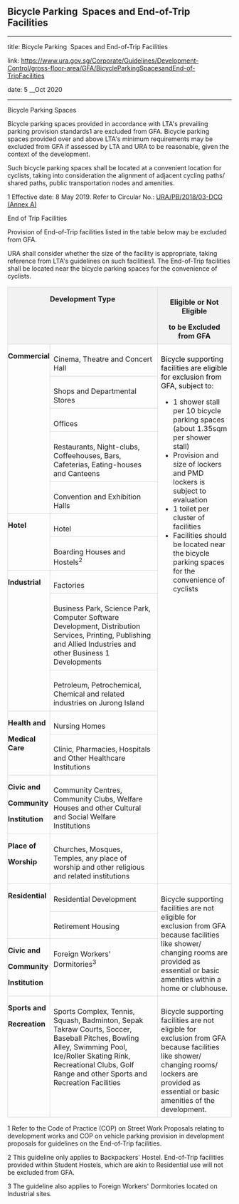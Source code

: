 ## Bicycle Parking  Spaces and End-of-Trip Facilities
---
title: Bicycle Parking  Spaces and End-of-Trip Facilities

link: https://www.ura.gov.sg/Corporate/Guidelines/Development-Control/gross-floor-area/GFA/BicycleParkingSpacesandEnd-of-TripFacilities

date: 5 __Oct 2020

---


Bicycle Parking Spaces

Bicycle parking spaces provided in accordance with LTA's prevailing parking provision standards1 are excluded from GFA. Bicycle parking spaces provided over and above LTA's minimum requirements may be excluded from GFA if assessed by LTA and URA to be reasonable, given the context of the development.

Such bicycle parking spaces shall be located at a convenient location for cyclists, taking into consideration the alignment of adjacent cycling paths/ shared paths, public transportation nodes and amenities.

  



1 Effective date: 8 May 2019. Refer to Circular No.: [URA/PB/2018/03-DCG (Annex A)](https://www.ura.gov.sg/-/media/Corporate/Guidelines/Development-control/Circulars/2018/May/dc18-03/dc18-03-Annex-A.pdf)

End of Trip Facilities

Provision of End-of-Trip facilities listed in the table below may be excluded from GFA.

URA shall consider whether the size of the facility is appropriate, taking reference from LTA's guidelines on such facilities1. The End-of-Trip facilities shall be located near the bicycle parking spaces for the convenience of cyclists.

<table border="1" cellspacing="0" cellpadding="0" width="100%" style="width: 100%; border: none;"><tbody><tr><td colspan="2" valign="top" style="background: #f2f2f2; width: 66.54%; padding: 0in; border: 1pt solid #d9d9d9; text-align: left;"><p style="margin-bottom: 0.0001pt; text-align: center;"><strong><span style="padding: 0in; border: 1pt none windowtext;">Development Type</span></strong></p></td><td valign="top" style="background: #f2f2f2; width: 33.46%; padding: 5.65pt; border-top: 1pt solid #d9d9d9; border-right: 1pt solid #d9d9d9; border-bottom: 1pt solid #d9d9d9; border-left: none; text-align: left;"><p style="margin-bottom: 0.0001pt; text-align: center;"><strong><span style="padding: 0in; border: 1pt none windowtext;">Eligible or Not Eligible</span></strong></p><p style="margin-bottom: 0.0001pt; text-align: center;"><strong><span style="padding: 0in; border: 1pt none windowtext;">to be Excluded from GFA</span></strong></p></td></tr><tr><td rowspan="5" valign="top" style="width: 16.64%; padding: 0in; border-top: none; border-right: 1pt solid #d9d9d9; border-bottom: 1pt solid #d9d9d9; border-left: 1pt solid #d9d9d9; text-align: left;"><p style="margin-bottom: 0.0001pt;"><strong><span> Commercial</span></strong></p></td><td valign="top" style="width: 49.9%; padding: 5.65pt; border-top: none; border-right: 1pt solid #d9d9d9; border-bottom: 1pt solid #d9d9d9; border-left: none; text-align: left;"><p style="margin-bottom: 0.0001pt;"><span>Cinema, Theatre and Concert Hall</span></p></td><td rowspan="14" valign="top" style="width: 33.46%; padding: 5.65pt; border-top: none; border-right: 1pt solid #d9d9d9; border-bottom: 1pt solid #d9d9d9; border-left: none; text-align: left;"><p class="Default"><span style="color: windowtext;">Bicycle supporting facilities are eligible for exclusion from GFA, subject to:</span></p><ul style="list-style-type: disc;"><li><span>1 shower stall per 10 bicycle parking spaces (about 1.35sqm per shower stall)</span></li><li><span>Provision and size of lockers and PMD lockers is subject to evaluation</span></li><li><span>1 toilet per cluster of facilities</span></li><li><span>Facilities should be located near the bicycle parking spaces for the convenience of cyclists</span></li></ul><p style="margin-bottom: 0.0001pt;"> </p><p style="margin-bottom: 0.0001pt;"><span></span></p></td></tr><tr><td valign="top" style="width: 49.9%; padding: 5.65pt; border-top: none; border-right: 1pt solid #d9d9d9; border-bottom: 1pt solid #d9d9d9; border-left: none; text-align: left;"><p style="margin-bottom: 0.0001pt;"><span>Shops and Departmental Stores</span></p></td></tr><tr><td valign="top" style="width: 49.9%; padding: 5.65pt; border-top: none; border-right: 1pt solid #d9d9d9; border-bottom: 1pt solid #d9d9d9; border-left: none; text-align: left;"><p style="margin-bottom: 0.0001pt;"><span>Offices</span></p></td></tr><tr><td valign="top" style="width: 49.9%; padding: 5.65pt; border-top: none; border-right: 1pt solid #d9d9d9; border-bottom: 1pt solid #d9d9d9; border-left: none; text-align: left;"><p style="margin-bottom: 0.0001pt;"><span>Restaurants, Night-clubs, Coffeehouses, Bars, Cafeterias, Eating-houses and Canteens</span></p></td></tr><tr><td valign="top" style="width: 49.9%; padding: 5.65pt; border-top: none; border-right: 1pt solid #d9d9d9; border-bottom: 1pt solid #d9d9d9; border-left: none; text-align: left;"><p style="margin-bottom: 0.0001pt;"><span>Convention and Exhibition Halls</span></p></td></tr><tr><td rowspan="2" valign="top" style="width: 16.64%; padding: 0in; border-top: none; border-right: 1pt solid #d9d9d9; border-bottom: 1pt solid #d9d9d9; border-left: 1pt solid #d9d9d9; text-align: left;"><p style="margin-bottom: 0.0001pt;"><strong><span> Hotel</span></strong></p></td><td valign="top" style="width: 49.9%; padding: 5.65pt; border-top: none; border-right: 1pt solid #d9d9d9; border-bottom: 1pt solid #d9d9d9; border-left: none; text-align: left;"><p style="margin-bottom: 0.0001pt;"><span>Hotel</span></p></td></tr><tr><td valign="top" style="width: 49.9%; padding: 5.65pt; border-top: none; border-right: 1pt solid #d9d9d9; border-bottom: 1pt solid #d9d9d9; border-left: none; text-align: left;"><p style="margin-bottom: 0.0001pt;"><span>Boarding Houses and Hostels<sup>2</sup></span></p></td></tr><tr><td rowspan="3" valign="top" style="width: 16.64%; padding: 0in; border-top: none; border-right: 1pt solid #d9d9d9; border-bottom: 1pt solid #d9d9d9; border-left: 1pt solid #d9d9d9; text-align: left;"><p style="margin-bottom: 0.0001pt;"><strong><span> Industrial</span></strong></p></td><td valign="top" style="width: 49.9%; padding: 5.65pt; border-top: none; border-right: 1pt solid #d9d9d9; border-bottom: 1pt solid #d9d9d9; border-left: none; text-align: left;"><p style="margin-bottom: 0.0001pt;"><span>Factories</span></p></td></tr><tr><td valign="top" style="width: 49.9%; padding: 5.65pt; border-top: none; border-right: 1pt solid #d9d9d9; border-bottom: 1pt solid #d9d9d9; border-left: none; text-align: left;"><p style="margin-bottom: 0.0001pt;"><span>Business Park, Science Park, Computer Software Development, Distribution Services, Printing, Publishing and Allied Industries and other Business 1 Developments</span></p></td></tr><tr><td valign="top" style="width: 49.9%; padding: 5.65pt; border-top: none; border-right: 1pt solid #d9d9d9; border-bottom: 1pt solid #d9d9d9; border-left: none; text-align: left;"><p style="margin-bottom: 0.0001pt;"><span>Petroleum, Petrochemical, Chemical and related industries on Jurong Island</span></p></td></tr><tr><td rowspan="2" valign="top" style="width: 16.64%; padding: 0in; border-top: none; border-right: 1pt solid #d9d9d9; border-bottom: 1pt solid #d9d9d9; border-left: 1pt solid #d9d9d9; text-align: left;"><p style="margin-bottom: 0.0001pt;"><strong><span> Health and </span></strong></p><p style="margin-bottom: 0.0001pt;"><strong><span><strong> Medical Care</strong></span></strong></p></td><td valign="top" style="width: 49.9%; padding: 5.65pt; border-top: none; border-right: 1pt solid #d9d9d9; border-bottom: 1pt solid #d9d9d9; border-left: none; text-align: left;"><p style="margin-bottom: 0.0001pt;"><span>Nursing Homes</span></p></td></tr><tr><td valign="top" style="width: 49.9%; padding: 5.65pt; border-top: none; border-right: 1pt solid #d9d9d9; border-bottom: 1pt solid #d9d9d9; border-left: none; text-align: left;"><p style="margin-bottom: 0.0001pt;"><span>Clinic, Pharmacies, Hospitals and Other Healthcare Institutions</span></p></td></tr><tr><td valign="top" style="width: 16.64%; padding: 0in; border-top: none; border-right: 1pt solid #d9d9d9; border-bottom: 1pt solid #d9d9d9; border-left: 1pt solid #d9d9d9; text-align: left;"><p style="margin-bottom: 0.0001pt;"><strong> Civic and</strong></p><p style="margin-bottom: 0.0001pt;"><strong> Community</strong></p><p style="margin-bottom: 0.0001pt;"><strong> Institution</strong></p></td><td valign="top" style="width: 49.9%; padding: 5.65pt; border-top: none; border-right: 1pt solid #d9d9d9; border-bottom: 1pt solid #d9d9d9; border-left: none; text-align: left;"><p style="margin-bottom: 0.0001pt;"><span>Community Centres, Community Clubs, Welfare Houses and other Cultural and Social Welfare Institutions</span></p></td></tr><tr><td valign="top" style="width: 16.64%; padding: 0in; border-top: none; border-right: 1pt solid #d9d9d9; border-bottom: 1pt solid #d9d9d9; border-left: 1pt solid #d9d9d9; text-align: left;"><p style="margin-bottom: 0.0001pt;"><strong><span> Place of</span></strong></p><p style="margin-bottom: 0.0001pt;"><strong><span><strong> Worship</strong></span></strong></p></td><td valign="top" style="width: 49.9%; padding: 5.65pt; border-top: none; border-right: 1pt solid #d9d9d9; border-bottom: 1pt solid #d9d9d9; border-left: none; text-align: left;"><p style="margin-bottom: 0.0001pt;"><span>Churches, Mosques, Temples, any place of worship and other religious and related institutions</span></p></td></tr><tr><td rowspan="2" valign="top" style="width: 16.64%; padding: 0in; border-top: none; border-right: 1pt solid #d9d9d9; border-bottom: 1pt solid #d9d9d9; border-left: 1pt solid #d9d9d9; text-align: left;"><p style="margin-bottom: 0.0001pt;"><strong><span> Residential</span></strong></p></td><td valign="top" style="width: 49.9%; padding: 5.65pt; border-top: none; border-right: 1pt solid #d9d9d9; border-bottom: 1pt solid #d9d9d9; border-left: none; text-align: left;"><p style="margin-bottom: 0.0001pt;"><span>Residential Development</span></p></td><td rowspan="3" valign="top" style="width: 33.46%; padding: 5.65pt; border-top: none; border-right: 1pt solid #d9d9d9; border-bottom: 1pt solid #d9d9d9; border-left: none; text-align: left;"><p style="margin-bottom: 0.0001pt;"><span>Bicycle supporting facilities are not eligible for exclusion from GFA because facilities like shower/ changing rooms are provided as essential or basic amenities within a home or clubhouse.</span></p></td></tr><tr><td valign="top" style="width: 49.9%; padding: 5.65pt; border-top: none; border-right: 1pt solid #d9d9d9; border-bottom: 1pt solid #d9d9d9; border-left: none; text-align: left;"><p style="margin-bottom: 0.0001pt;"><span>Retirement Housing</span></p></td></tr><tr><td valign="top" style="width: 16.64%; padding: 0in; border-top: none; border-right: 1pt solid #d9d9d9; border-bottom: 1pt solid #d9d9d9; border-left: 1pt solid #d9d9d9; text-align: left;"><p style="margin-bottom: 0.0001pt;"><strong><span> Civic and</span></strong></p><p style="margin-bottom: 0.0001pt;"><strong><span> Community</span></strong></p><p style="margin-bottom: 0.0001pt;"><strong><span> Institution</span></strong></p></td><td valign="top" style="width: 49.9%; padding: 5.65pt; border-top: none; border-right: 1pt solid #d9d9d9; border-bottom: 1pt solid #d9d9d9; border-left: none; text-align: left;"><p style="margin-bottom: 0.0001pt;"> </p><p style="margin-bottom: 0.0001pt;"><span>Foreign Workers' Dormitories<sup>3</sup></span></p></td></tr><tr><td valign="top" style="width: 16.64%; padding: 0in; border-top: none; border-right: 1pt solid #d9d9d9; border-bottom: 1pt solid #d9d9d9; border-left: 1pt solid #d9d9d9; text-align: left;"><p style="margin-bottom: 0.0001pt;"><strong><span> Sports and</span></strong></p><p style="margin-bottom: 0.0001pt;"><strong><span><strong> Recreation</strong></span></strong></p></td><td valign="top" style="width: 49.9%; padding: 5.65pt; border-top: none; border-right: 1pt solid #d9d9d9; border-bottom: 1pt solid #d9d9d9; border-left: none; text-align: left;"><p style="margin-bottom: 0.0001pt;"><span>Sports Complex, Tennis, Squash, Badminton, Sepak Takraw Courts, Soccer, Baseball Pitches, Bowling Alley, Swimming Pool, Ice/Roller Skating Rink, Recreational Clubs, Golf<span style="color: red;"> </span>Range and other Sports and Recreation Facilities</span></p></td><td valign="top" style="width: 33.46%; padding: 5.65pt; border-top: none; border-right: 1pt solid #d9d9d9; border-bottom: 1pt solid #d9d9d9; border-left: none; text-align: left;"><p style="margin-bottom: 0.0001pt;"><span>Bicycle supporting facilities are not eligible for exclusion from GFA because facilities like shower/ changing rooms/ lockers are provided as essential or basic amenities of the development.</span></p></td></tr></tbody></table>

  



1 Refer to the Code of Practice (COP) on Street Work Proposals relating to development works and COP on vehicle parking provision in development proposals for guidelines on the End-of-Trip facilities.

2 This guideline only applies to Backpackers' Hostel. End-of-Trip facilities provided within Student Hostels, which are akin to Residential use will not be excluded from GFA.

3 The guideline also applies to Foreign Workers' Dormitories located on Industrial sites.



